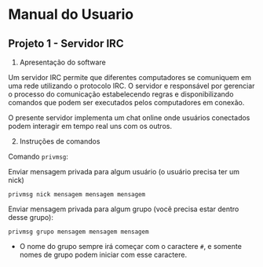 # Manual do Usuario

## Projeto 1 - Servidor IRC

1. Apresentação do software

Um servidor IRC permite que diferentes computadores se comuniquem em uma rede utilizando o protocolo IRC.
O servidor e responsável por gerenciar o processo do comunicação estabelecendo regras e disponibilizando comandos
que podem ser executados pelos computadores em conexão.

O presente servidor implementa um chat online onde usuários conectados podem interagir em tempo real uns com os outros.

2. Instruções de comandos

Comando `privmsg`:

Enviar mensagem privada para algum usuário (o usuário precisa ter um nick)
    
```
privmsg nick mensagem mensagem mensagem
```
    
Enviar mensagem privada para algum grupo (você precisa estar dentro desse grupo):
    
``` 
privmsg grupo mensagem mensagem mensagem
```
    
* O nome do grupo sempre irá começar com o caractere ```#```, e somente nomes de grupo podem iniciar com esse caractere.


